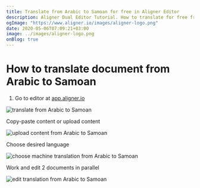 ```yaml
---
title: Translate from Arabic to Samoan for free in Aligner Editor
description: Aligner Dual Editor Tutorial. How to translate for free from Arabic to Samoan. Aligner is multilingual document management platform. 
ogImage: "https://www.aligner.io/images/aligner-logo.png"
date: 2020-05-06T07:09:21+03:00
image: ../images/aligner-logo.png
onBlog: true
---
```


# How to translate document from Arabic to Samoan

1. Go to editor at [app.aligner.io](https://app.aligner.io "Aligner App web page")

![translate from Arabic to Samoan](../aligner-blank-editor.png "translate from Arabic to Samoan")

Copy-paste content or upload content

![upload content from Arabic to Samoan](../aligner-uploaded-document.png "upload content from Arabic to Samoan")

Choose desired language

![choose machine translation from Arabic to Samoan](../aligner-language-dropdown.png "choose machine translation from Arabic to Samoan")

Work and edit 2 documents in parallel

![edit translation from Arabic to Samoan](../aligner-double-sitded-editor.png "edit translation from Arabic to Samoan")


